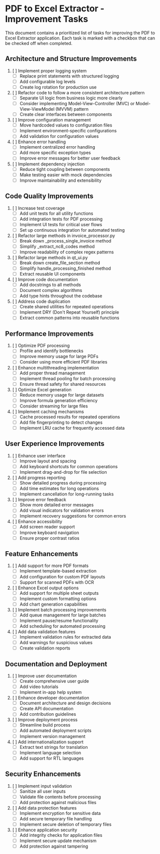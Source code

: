 # PDF to Excel Extractor - Improvement Tasks

This document contains a prioritized list of tasks for improving the PDF to Excel Extractor application. Each task is
marked with a checkbox that can be checked off when completed.

## Architecture and Structure Improvements

1. [ ] Implement proper logging system
    - [ ] Replace print statements with structured logging
    - [ ] Add configurable log levels
    - [ ] Create log rotation for production use

2. [ ] Refactor code to follow a more consistent architecture pattern
    - [ ] Separate UI logic from business logic more clearly
    - [ ] Consider implementing Model-View-Controller (MVC) or Model-View-ViewModel (MVVM) pattern
    - [ ] Create clear interfaces between components

3. [ ] Improve configuration management
    - [ ] Move hardcoded values to configuration files
    - [ ] Implement environment-specific configurations
    - [ ] Add validation for configuration values

4. [ ] Enhance error handling
    - [ ] Implement centralized error handling
    - [ ] Add more specific exception types
    - [ ] Improve error messages for better user feedback

5. [ ] Implement dependency injection
    - [ ] Reduce tight coupling between components
    - [ ] Make testing easier with mock dependencies
    - [ ] Improve maintainability and extensibility

## Code Quality Improvements

1. [ ] Increase test coverage
    - [ ] Add unit tests for all utility functions
    - [ ] Add integration tests for PDF processing
    - [ ] Implement UI tests for critical user flows
    - [ ] Set up continuous integration for automated testing

2. [ ] Refactor large methods in invoice_processor.py
    - [ ] Break down _process_single_invoice method
    - [ ] Simplify _extract_nc8_codes method
    - [ ] Improve readability of complex regex patterns

3. [ ] Refactor large methods in qt_ui.py
    - [ ] Break down create_file_section method
    - [ ] Simplify handle_processing_finished method
    - [ ] Extract reusable UI components

4. [ ] Improve code documentation
    - [ ] Add docstrings to all methods
    - [ ] Document complex algorithms
    - [ ] Add type hints throughout the codebase

5. [ ] Address code duplication
    - [ ] Create shared utilities for repeated operations
    - [ ] Implement DRY (Don't Repeat Yourself) principle
    - [ ] Extract common patterns into reusable functions

## Performance Improvements

1. [ ] Optimize PDF processing
    - [ ] Profile and identify bottlenecks
    - [ ] Improve memory usage for large PDFs
    - [ ] Consider using more efficient PDF libraries

2. [ ] Enhance multithreading implementation
    - [ ] Add proper thread management
    - [ ] Implement thread pooling for batch processing
    - [ ] Ensure thread safety for shared resources

3. [ ] Optimize Excel generation
    - [ ] Reduce memory usage for large datasets
    - [ ] Improve formula generation efficiency
    - [ ] Consider streaming for large files

4. [ ] Implement caching mechanisms
    - [ ] Cache processed results for repeated operations
    - [ ] Add file fingerprinting to detect changes
    - [ ] Implement LRU cache for frequently accessed data

## User Experience Improvements

1. [ ] Enhance user interface
    - [ ] Improve layout and spacing
    - [ ] Add keyboard shortcuts for common operations
    - [ ] Implement drag-and-drop for file selection

2. [ ] Add progress reporting
    - [ ] Show detailed progress during processing
    - [ ] Add time estimates for long operations
    - [ ] Implement cancellation for long-running tasks

3. [ ] Improve error feedback
    - [ ] Show more detailed error messages
    - [ ] Add visual indicators for validation errors
    - [ ] Implement recovery suggestions for common errors

4. [ ] Enhance accessibility
    - [ ] Add screen reader support
    - [ ] Improve keyboard navigation
    - [ ] Ensure proper contrast ratios

## Feature Enhancements

1. [ ] Add support for more PDF formats
    - [ ] Implement template-based extraction
    - [ ] Add configuration for custom PDF layouts
    - [ ] Support for scanned PDFs with OCR

2. [ ] Enhance Excel output options
    - [ ] Add support for multiple sheet outputs
    - [ ] Implement custom formatting options
    - [ ] Add chart generation capabilities

3. [ ] Implement batch processing improvements
    - [ ] Add queue management for large batches
    - [ ] Implement pause/resume functionality
    - [ ] Add scheduling for automated processing

4. [ ] Add data validation features
    - [ ] Implement validation rules for extracted data
    - [ ] Add warnings for suspicious values
    - [ ] Create validation reports

## Documentation and Deployment

1. [ ] Improve user documentation
    - [ ] Create comprehensive user guide
    - [ ] Add video tutorials
    - [ ] Implement in-app help system

2. [ ] Enhance developer documentation
    - [ ] Document architecture and design decisions
    - [ ] Create API documentation
    - [ ] Add contribution guidelines

3. [ ] Improve deployment process
    - [ ] Streamline build process
    - [ ] Add automated deployment scripts
    - [ ] Implement version management

4. [ ] Add internationalization support
    - [ ] Extract text strings for translation
    - [ ] Implement language selection
    - [ ] Add support for RTL languages

## Security Enhancements

1. [ ] Implement input validation
    - [ ] Sanitize all user inputs
    - [ ] Validate file contents before processing
    - [ ] Add protection against malicious files

2. [ ] Add data protection features
    - [ ] Implement encryption for sensitive data
    - [ ] Add secure temporary file handling
    - [ ] Implement secure deletion of temporary files

3. [ ] Enhance application security
    - [ ] Add integrity checks for application files
    - [ ] Implement secure update mechanism
    - [ ] Add protection against tampering